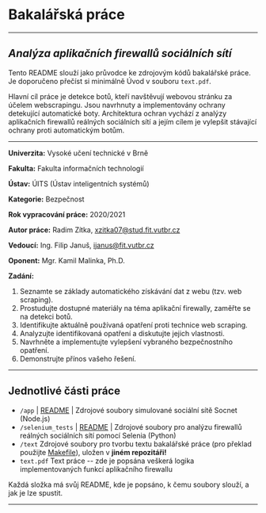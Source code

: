 # Bakalářská práce

---

## _Analýza aplikačních firewallů sociálních sítí_

Tento README slouží jako průvodce ke zdrojovým kódů bakalářské práce. Je doporučeno přečíst si minimálně Úvod v souboru `text.pdf`.

Hlavní cíl práce je detekce botů, kteří navštěvují webovou stránku za účelem webscrapingu. Jsou navrhnuty a implementovány ochrany detekující automatické boty. Architektura ochran vychází z analýzy aplikačních firewallů reálných sociálních sítí a jejím cílem je vylepšit stávající ochrany proti automatickým botům.

---


**Univerzita:** Vysoké učení technické v Brně

**Fakulta:** Fakulta informačních technologií

**Ústav:** ÚITS (Ústav inteligentních systémů)

**Kategorie:** Bezpečnost

**Rok vypracování práce:** 2020/2021

**Autor práce:** Radim Zítka, xzitka07@stud.fit.vutbr.cz

**Vedoucí:**    Ing. Filip Januš, ijanus@fit.vutbr.cz

**Oponent:** Mgr. Kamil Malinka, Ph.D.

**Zadání:**
1. Seznamte se základy automatického získávání dat z webu (tzv. web scraping).
2. Prostudujte dostupné materiály na téma aplikační firewally, zaměřte se na detekci botů.
3. Identifikujte aktuálně používaná opatření proti technice web scraping.
4. Analyzujte identifikovaná opatření a diskutujte jejich vlastnosti.
5. Navrhněte a implementujte vylepšení vybraného bezpečnostního opatření.
6. Demonstrujte přínos vašeho řešení.

---

   [app]: <https://github.com/radimzitka/BP-app/blob/main/app/README.md>
   [selenium]: <https://github.com/radimzitka/BP-app/blob/main/selenium_tests/README.md>
   [text]: <https://github.com/radimzitka/BP-Documents/blob/master/Makefile>
   
## Jednotlivé části práce

- `/app`  | [README][app] |  Zdrojové soubory simulované sociální sítě Socnet (Node.js)
- `/selenium_tests` | [README][selenium] | Zdrojové soubory pro analýzu firewallů reálných sociálních sítí pomocí Selenia (Python)
- `/text` Zdrojové soubory pro tvorbu textu bakalářské práce (pro překlad použijte [Makefile][text]), uložen v **jiném repozitáři!**
- `text.pdf` Text práce -- zde je popsána veškerá logika implementovaných funkcí aplikačního firewallu

Každá složka má svůj README, kde je popsáno, k čemu soubory slouží, a jak je lze spustit.

---
